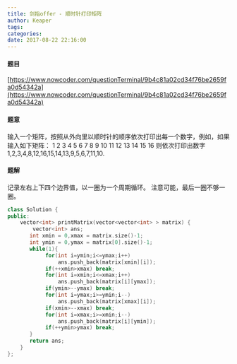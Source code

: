 ```yaml
---
title: 剑指offer - 顺时针打印矩阵
author: Keaper
tags: 
categories:
date: 2017-08-22 22:16:00
---
```

#### 题目
[https://www.nowcoder.com/questionTerminal/9b4c81a02cd34f76be2659fa0d54342a](https://www.nowcoder.com/questionTerminal/9b4c81a02cd34f76be2659fa0d54342a)
#### 题意
输入一个矩阵，按照从外向里以顺时针的顺序依次打印出每一个数字，例如，如果输入如下矩阵： 1 2 3 4 5 6 7 8 9 10 11 12 13 14 15 16 则依次打印出数字1,2,3,4,8,12,16,15,14,13,9,5,6,7,11,10.
#### 题解
记录左右上下四个边界值，以一圈为一个周期循环。
注意可能，最后一圈不够一圈。
```cpp
class Solution {
public:
    vector<int> printMatrix(vector<vector<int> > matrix) {
        vector<int> ans;
       int xmin = 0,xmax = matrix.size()-1;
       int ymin = 0,ymax = matrix[0].size()-1;
       while(1){
            for(int i=ymin;i<=ymax;i++)
                ans.push_back(matrix[xmin][i]);
            if(++xmin>xmax) break;
            for(int i=xmin;i<=xmax;i++)
                ans.push_back(matrix[i][ymax]);
            if(ymin>--ymax) break;
            for(int i=ymax;i>=ymin;i--)
                ans.push_back(matrix[xmax][i]);
            if(xmin>--xmax) break;
            for(int i=xmax;i>=xmin;i--)
                ans.push_back(matrix[i][ymin]);
            if(++ymin>ymax) break;
       }
       return ans;
    }
};
```